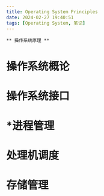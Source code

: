 ```yaml
---
title: Operating System Principles
date: 2024-02-27 19:40:51
tags: [Operating System, 笔记]
---
```



	** 操作系统原理 **
# 操作系统概论
# 操作系统接口
# *进程管理
# 处理机调度
# 存储管理
#







